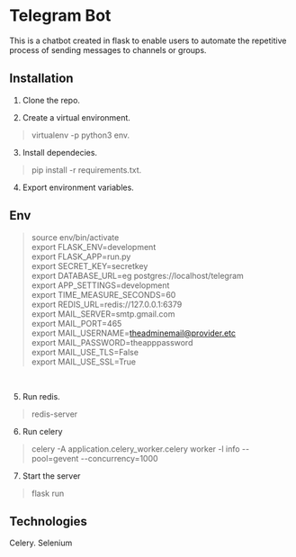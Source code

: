 # Telegram Bot

This is a chatbot created in flask to enable users to automate the repetitive process of sending messages to channels or groups.

## Installation
1. Clone the repo.

2. Create a virtual environment.

> virtualenv -p python3 env.

3. Install dependecies.
> pip install -r requirements.txt.

4. Export environment variables. 

## Env 

> source env/bin/activate <br>
> export FLASK_ENV=development <br>
> export FLASK_APP=run.py <br>
> export SECRET_KEY=secretkey <br>
> export DATABASE_URL=eg postgres://localhost/telegram <br>
> export APP_SETTINGS=development <br>
> export TIME_MEASURE_SECONDS=60 <br>
> export REDIS_URL=redis://127.0.0.1:6379 <br>
> export MAIL_SERVER=smtp.gmail.com <br>
> export MAIL_PORT=465 <br>
> export MAIL_USERNAME=theadminemail@provider.etc <br>
> export MAIL_PASSWORD=theapppassword <br>
> export MAIL_USE_TLS=False <br>
> export MAIL_USE_SSL=True <br>
<br>

5. Run redis.

> redis-server   

6. Run celery <br>
  
> celery -A application.celery_worker.celery worker -l info --pool=gevent --concurrency=1000  <br>

7. Start the server <br>
  
> flask run <br>
    
 ## Technologies
Celery.
Selenium
